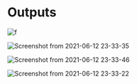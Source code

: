 # Outputs

![f](https://user-images.githubusercontent.com/80582110/121786683-d57b4e80-cbd6-11eb-9df4-cc4c739b91e0.jpg)


![Screenshot from 2021-06-12 23-33-35](https://user-images.githubusercontent.com/80582110/121786692-e1671080-cbd6-11eb-9f0f-541337bac909.png)

![Screenshot from 2021-06-12 23-33-46](https://user-images.githubusercontent.com/80582110/121786709-eaf07880-cbd6-11eb-9bc9-08377319e8ac.png)


![Screenshot from 2021-06-12 23-33-22](https://user-images.githubusercontent.com/80582110/121786727-065b8380-cbd7-11eb-9998-c1f7ec598910.png)
